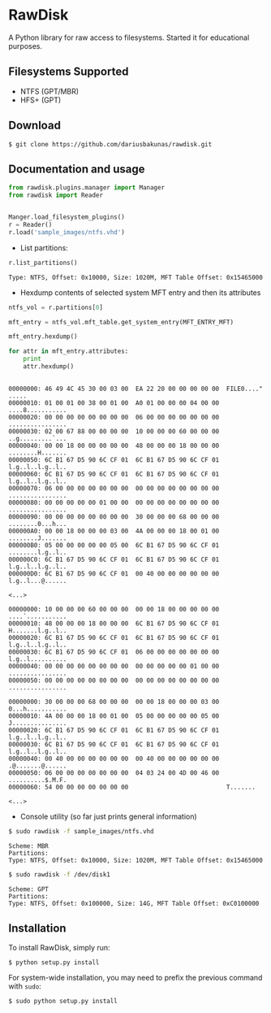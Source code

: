 RawDisk
=======

A Python library for raw access to filesystems. Started it for educational purposes.

Filesystems Supported
---------------------
* NTFS (GPT/MBR)
* HFS+ (GPT)

Download
--------

	$ git clone https://github.com/dariusbakunas/rawdisk.git

Documentation and usage
-----------------------

```python
from rawdisk.plugins.manager import Manager
from rawdisk import Reader


Manger.load_filesystem_plugins()
r = Reader()
r.load('sample_images/ntfs.vhd')
```

* List partitions:

```python
r.list_partitions()
```

```console
Type: NTFS, Offset: 0x10000, Size: 1020M, MFT Table Offset: 0x15465000
```

* Hexdump contents of selected system MFT entry and then its attributes

```python
ntfs_vol = r.partitions[0]

mft_entry = ntfs_vol.mft_table.get_system_entry(MFT_ENTRY_MFT)

mft_entry.hexdump()

for attr in mft_entry.attributes:
	print
	attr.hexdump()
	
```

```console
00000000: 46 49 4C 45 30 00 03 00  EA 22 20 00 00 00 00 00  FILE0...." .....
00000010: 01 00 01 00 38 00 01 00  A0 01 00 00 00 04 00 00  ....8...........
00000020: 00 00 00 00 00 00 00 00  06 00 00 00 00 00 00 00  ................
00000030: 02 00 67 88 00 00 00 00  10 00 00 00 60 00 00 00  ..g.........`...
00000040: 00 00 18 00 00 00 00 00  48 00 00 00 18 00 00 00  ........H.......
00000050: 6C B1 67 D5 90 6C CF 01  6C B1 67 D5 90 6C CF 01  l.g..l..l.g..l..
00000060: 6C B1 67 D5 90 6C CF 01  6C B1 67 D5 90 6C CF 01  l.g..l..l.g..l..
00000070: 06 00 00 00 00 00 00 00  00 00 00 00 00 00 00 00  ................
00000080: 00 00 00 00 00 01 00 00  00 00 00 00 00 00 00 00  ................
00000090: 00 00 00 00 00 00 00 00  30 00 00 00 68 00 00 00  ........0...h...
000000A0: 00 00 18 00 00 00 03 00  4A 00 00 00 18 00 01 00  ........J.......
000000B0: 05 00 00 00 00 00 05 00  6C B1 67 D5 90 6C CF 01  ........l.g..l..
000000C0: 6C B1 67 D5 90 6C CF 01  6C B1 67 D5 90 6C CF 01  l.g..l..l.g..l..
000000D0: 6C B1 67 D5 90 6C CF 01  00 40 00 00 00 00 00 00  l.g..l...@......

<...>

00000000: 10 00 00 00 60 00 00 00  00 00 18 00 00 00 00 00  ....`...........
00000010: 48 00 00 00 18 00 00 00  6C B1 67 D5 90 6C CF 01  H.......l.g..l..
00000020: 6C B1 67 D5 90 6C CF 01  6C B1 67 D5 90 6C CF 01  l.g..l..l.g..l..
00000030: 6C B1 67 D5 90 6C CF 01  06 00 00 00 00 00 00 00  l.g..l..........
00000040: 00 00 00 00 00 00 00 00  00 00 00 00 00 01 00 00  ................
00000050: 00 00 00 00 00 00 00 00  00 00 00 00 00 00 00 00  ................

00000000: 30 00 00 00 68 00 00 00  00 00 18 00 00 00 03 00  0...h...........
00000010: 4A 00 00 00 18 00 01 00  05 00 00 00 00 00 05 00  J...............
00000020: 6C B1 67 D5 90 6C CF 01  6C B1 67 D5 90 6C CF 01  l.g..l..l.g..l..
00000030: 6C B1 67 D5 90 6C CF 01  6C B1 67 D5 90 6C CF 01  l.g..l..l.g..l..
00000040: 00 40 00 00 00 00 00 00  00 40 00 00 00 00 00 00  .@.......@......
00000050: 06 00 00 00 00 00 00 00  04 03 24 00 4D 00 46 00  ..........$.M.F.
00000060: 54 00 00 00 00 00 00 00                           T.......

<...>
```

* Console utility (so far just prints general information)

```bash
$ sudo rawdisk -f sample_images/ntfs.vhd
```

```console
Scheme: MBR
Partitions:
Type: NTFS, Offset: 0x10000, Size: 1020M, MFT Table Offset: 0x15465000
```

```bash
$ sudo rawdisk -f /dev/disk1
```

```console
Scheme: GPT
Partitions:
Type: NTFS, Offset: 0x100000, Size: 14G, MFT Table Offset: 0xC0100000
```

Installation
------------

To install RawDisk, simply run:

	$ python setup.py install

For system-wide installation, you may need to prefix the previous command with ``sudo``:

	$ sudo python setup.py install